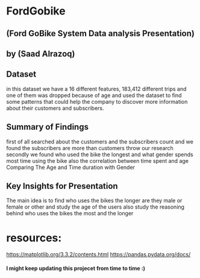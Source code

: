# FordGobike
## (Ford GoBike System Data analysis Presentation)
## by (Saad Alrazoq)
## Dataset
in this dataset we have a 16 different features, 183,412 different trips and one of them was dropped because of age and used the dataset to find some patterns that could help the company to discover more information about their customers and subscribers.

## Summary of Findings
first of all searched about the customers and the subscribers count and we found the subscribers are more than customers throw our research secondly we found who used the bike the longest and what gender spends most time using the bike also the correlation between time spent and age Comparing The Age and Time duration with Gender

## Key Insights for Presentation
The main idea is to find who uses the bikes the longer are they male or female or other and study the age of the users also study the reasoning behind who uses the bikes the most and the longer

# resources:

https://matplotlib.org/3.3.2/contents.html https://pandas.pydata.org/docs/

#### I might keep updating this projecet from time to time :)
